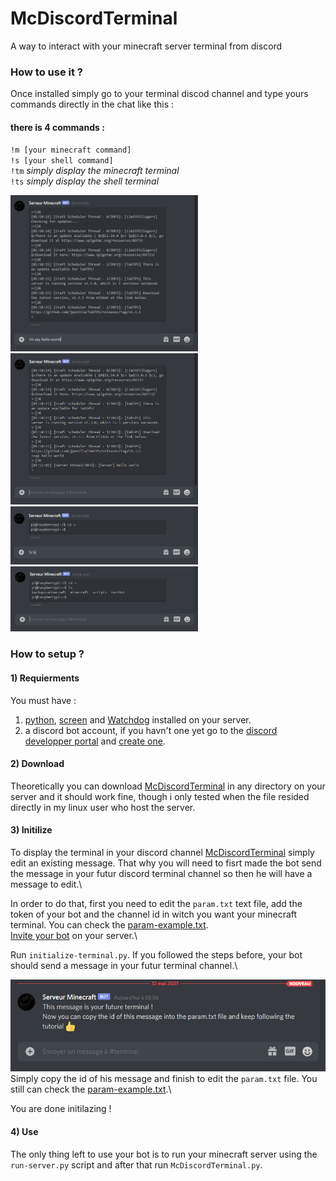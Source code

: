 # McDiscordTerminal
A way to interact with your minecraft server terminal from discord

### How to use it ?

Once installed simply go to your terminal discod channel and type yours commands directly in the chat like this :

#### there is 4 commands :  
``!m [your minecraft command]``\
``!s [your shell command]``\
``!tm`` *simply display the minecraft terminal*\
``!ts`` *simply display the shell terminal*

[<img src="./Lib/images/command-minecraft-1.png" width="300"/>](./Lib/images/command-minecraft-1.png) [<img src="./Lib/images/command-minecraft-2.png" width="300"/>](./Lib/images/command-minecraft-2.png)\
[<img src="./Lib/images/command-shell-1.png" width="300"/>](./Lib/images/command-shell-1.png) [<img src="./Lib/images/command-shell-2.png" width="300"/>](./Lib/images/command-shell-2.png)

### How to setup ?

#### 1) Requierments
You must have : 
1. [python](https://www.python.org/), [screen](https://linuxize.com/post/how-to-use-linux-screen/) and [Watchdog](https://github.com/gorakhargosh/watchdog) installed on your server.
2. a discord bot account, if you havn't one yet go to the [discord developper portal](https://discord.com/developers/docs/intro) and [create one](https://discordpy.readthedocs.io/en/stable/discord.html).

#### 2) Download

Theoretically you can download [McDiscordTerminal](https://github.com/TrOllOchamO/McDiscordTerminal) in any directory on your server and it should work fine, though i only tested when the file resided directly in my linux user who host the server.

#### 3) Initilize

To display the terminal in your discord channel [McDiscordTerminal](https://github.com/TrOllOchamO/McDiscordTerminal) simply edit an existing message. That why you will need to fisrt made the bot send the message in your futur discord terminal channel so then he will have a message to edit.\

In order to do that, first you need to edit the ``param.txt`` text file, add the token of your bot and the channel id in witch you want your minecraft terminal. You can check the [param-example.txt](./param-example.txt).\
[Invite your bot](https://discordpy.readthedocs.io/en/stable/discord.html#inviting-your-bot) on your server.\

Run ``initialize-terminal.py``. If you followed the steps before, your bot should send a message in your futur terminal channel.\

[<img src="./Lib/images/initilisation.png" width="600"/>](./Lib/images/initilisation.png)\
Simply copy the id of his message and finish to edit the ``param.txt`` file. You still can check the [param-example.txt](./param-example.txt).\

You are done initilazing !

#### 4) Use

The only thing left to use your bot is to run your minecraft server using the ``run-server.py`` script and after that run ``McDiscordTerminal.py``.
